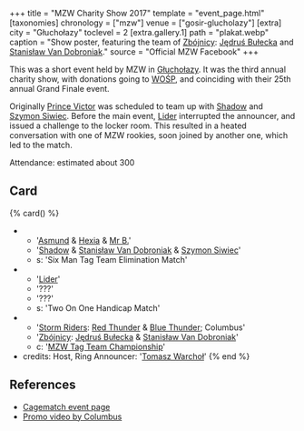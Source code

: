 +++
title = "MZW Charity Show 2017"
template = "event_page.html"
[taxonomies]
chronology = ["mzw"]
venue = ["gosir-glucholazy"]
[extra]
city = "Głuchołazy"
toclevel = 2
[extra.gallery.1]
path = "plakat.webp"
caption = "Show poster, featuring the team of [Zbójnicy](@/tt/zbojnicy.md): [Jędruś Bułecka](@/w/jedrus-bulecka.md) and [Stanisław Van Dobroniak](@/w/stanislaw-van-dobroniak.md)."
source = "Official MZW Facebook"
+++

This was a short event held by MZW in [Głuchołazy](@/v/gosir-glucholazy.md). It was the third annual charity show, with donations going to [WOŚP][wosp], and coinciding with their 25th annual Grand Finale event.

Originally [Prince Victor](@/w/vic-golden.md) was scheduled to team up with [Shadow](@/w/shadow.md) and [Szymon Siwiec](@/w/szymon-siwiec.md). Before the main event, [Lider](@/w/lider.md) interrupted the announcer, and issued a challenge to the locker room. This resulted in a heated conversation with one of MZW rookies, soon joined by another one, which led to the match.

Attendance: estimated about 300

## Card

{% card() %}
- - '[Asmund](@/w/asmund.md) & [Hexia](@/w/hexia.md) & [Mr B.](@/w/mr-b.md)'
  - '[Shadow](@/w/shadow.md) & [Stanisław Van Dobroniak](@/w/stanislaw-van-dobroniak.md) & [Szymon Siwiec](@/w/szymon-siwiec.md)'
  - s: 'Six Man Tag Team Elimination Match'
- - '[Lider](@/w/lider.md)'
  - '???'
  - '???'
  - s: 'Two On One Handicap Match'
- - '[Storm Riders](@/tt/storm-riders.md): [Red Thunder](@/w/red-thunder.md) & [Blue Thunder](@/w/blue-thunder.md); Columbus'
  - '[Zbójnicy](@/tt/zbojnicy.md): [Jędruś Bułecka](@/w/jedrus-bulecka.md) & [Stanisław Van Dobroniak](@/w/stanislaw-van-dobroniak.md)'
  - c: '[MZW Tag Team Championship](@/c/mzw-tag-team-championship.md)'
- credits:
    Host, Ring Announcer: '[Tomasz Warchoł](@/w/tomasz-warchol.md)'
{% end %}

## References

* [Cagematch event page](https://www.cagematch.net/?id=1&nr=168203)
* [Promo video by Columbus](https://youtu.be/appRB3SR-f0)

[wosp]: https://en.wikipedia.org/wiki/Great_Orchestra_of_Christmas_Charity
